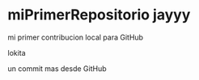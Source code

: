 # miPrimerRepositorio jayyy

mi primer contribucion local para GitHub

lokita

un commit mas desde GitHub
